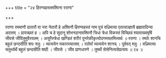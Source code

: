 +++
title = "२४ हिरण्यहस्तमश्विना रराणा"

+++

रराणा रममाणौ दातारौ वा नरा नेतारौ हे अश्विनौ हिरण्यहस्तं नाम पुत्रं वध्रिमत्या एतत्सञ्ज्ञायै ब्रह्मवादिन्या अदत्तम् । प्रायच्छतं ह । अपि च हे सुदानू शोभनदानावश्विनौ त्रिधा त्रेधा विकस्तं विच्छिन्नं श्यावाख्यमृषिं जीवसे जीवितुमुवैरयतम् । असुरैस्त्रेधा खण्डितं शरीरं पुनरेकीकृत्योदगमयतमित्यर्थः ॥ रराणा । रमतेः शानचि बहुलं छन्दसीति शपः श्लुः । व्यत्ययेन मकारस्यात्वम् । रातेर्वा व्यत्ययेन शानच् । पूर्ववत् श्लुः । वध्रिमत्याः चतुर्थ्यर्थे बहुलं छन्दसीति षष्ठी । जीवसे । जीव प्राणधारणे । तुमर्थे सेसेनित्यसेप्रत्ययः ॥ २४ ॥
